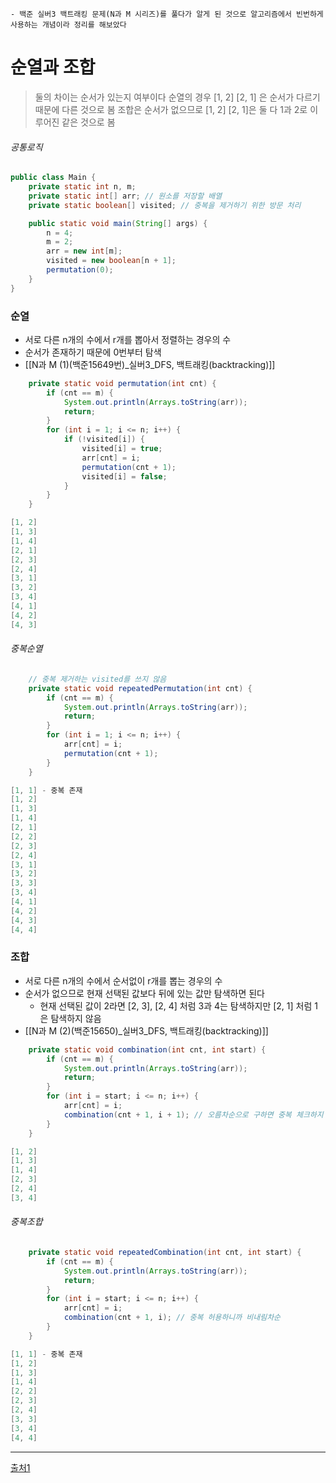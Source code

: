 	- 백준 실버3 백트래킹 문제(N과 M 시리즈)를 풀다가 알게 된 것으로 알고리즘에서 빈번하게 사용하는 개념이라 정리를 해보았다

# 순열과 조합

> 둘의 차이는 순서가 있는지 여부이다
> 순열의 경우 \[1, 2] \[2, 1] 은 순서가 다르기 때문에 다른 것으로 봄
> 조합은 순서가 없으므로 \[1, 2] \[2, 1]은 둘 다 1과 2로 이루어진 같은 것으로 봄

###### 공통로직
```java
public class Main {
    private static int n, m;
    private static int[] arr; // 원소를 저장할 배열
    private static boolean[] visited; // 중복을 제거하기 위한 방문 처리

    public static void main(String[] args) {
        n = 4;
        m = 2;
        arr = new int[m];
        visited = new boolean[n + 1];
        permutation(0);
    }
}
```

### 순열
- 서로 다른 n개의 수에서 r개를 뽑아서 정렬하는 경우의 수
- 순서가 존재하기 때문에 0번부터 탐색
- [[N과 M (1)(백준15649번)_실버3_DFS, 백트래킹(backtracking)]]

```java
    private static void permutation(int cnt) {
        if (cnt == m) {
            System.out.println(Arrays.toString(arr));
            return;
        }
        for (int i = 1; i <= n; i++) {
            if (!visited[i]) {
                visited[i] = true;
                arr[cnt] = i;
                permutation(cnt + 1);
                visited[i] = false;
            }
        }
    }
```

```java
[1, 2]
[1, 3]
[1, 4]
[2, 1]
[2, 3]
[2, 4]
[3, 1]
[3, 2]
[3, 4]
[4, 1]
[4, 2]
[4, 3]
```

###### 중복순열
```java
    // 중복 제거하는 visited를 쓰지 않음
    private static void repeatedPermutation(int cnt) {
        if (cnt == m) {
            System.out.println(Arrays.toString(arr));
            return;
        }
        for (int i = 1; i <= n; i++) {
            arr[cnt] = i;
            permutation(cnt + 1);
        }
    }
```

```java
[1, 1] - 중복 존재
[1, 2]
[1, 3]
[1, 4]
[2, 1]
[2, 2]
[2, 3]
[2, 4]
[3, 1]
[3, 2]
[3, 3]
[3, 4]
[4, 1]
[4, 2]
[4, 3]
[4, 4]
```


### 조합
- 서로 다른 n개의 수에서 순서없이 r개를 뽑는 경우의 수
- 순서가 없으므로 현재 선택된 값보다 뒤에 있는 값만 탐색하면 된다
	- 현재 선택된 값이 2라면 \[2, 3], \[2, 4] 처럼 3과 4는 탐색하지만 \[2, 1] 처럼 1은 탐색하지 않음
- [[N과 M (2)(백준15650)_실버3_DFS, 백트래킹(backtracking)]]

```java
    private static void combination(int cnt, int start) {
        if (cnt == m) {
            System.out.println(Arrays.toString(arr));
            return;
        }
        for (int i = start; i <= n; i++) {
            arr[cnt] = i;
            combination(cnt + 1, i + 1); // 오름차순으로 구하면 중복 체크하지 않아도 됨
        }
    }
```

```java
[1, 2]
[1, 3]
[1, 4]
[2, 3]
[2, 4]
[3, 4]
```

###### 중복조합
```java
    private static void repeatedCombination(int cnt, int start) {
        if (cnt == m) {
            System.out.println(Arrays.toString(arr));
            return;
        }
        for (int i = start; i <= n; i++) {
            arr[cnt] = i;
            combination(cnt + 1, i); // 중복 허용하니까 비내림차순
        }
    }
```

```java
[1, 1] - 중복 존재
[1, 2]
[1, 3]
[1, 4]
[2, 2]
[2, 3]
[2, 4]
[3, 3]
[3, 4]
[4, 4]
```

---
[출처1](https://velog.io/@yul_00/AlgorithmJava-%EC%88%9C%EC%97%B4%EA%B3%BC-%EC%A1%B0%ED%95%A9)
